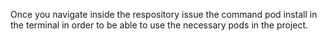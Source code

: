 Once you navigate inside the respository issue the command pod install in the terminal in order to be able to use the necessary pods in the project.
